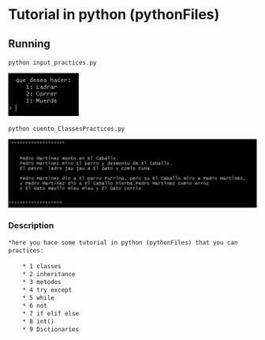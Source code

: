 # Tutorial in python (pythonFiles)

## Running 
```
python input_practices.py
```
![Vista GAME](IMG/vista_inputGame.JPG)

```
python cuento_ClassesPractices.py
```
![Vista Cuento](IMG/vista_cuento.jpg)

### Description
```
*here you hace some tutorial in python (pythonFiles) that you can practices:

	* 1 classes
	* 2 inheritance
	* 3 metodos
	* 4 try except
	* 5 while
	* 6 not
	* 7 if elif else
	* 8 int()
	* 9 Dictionaries
	
```
